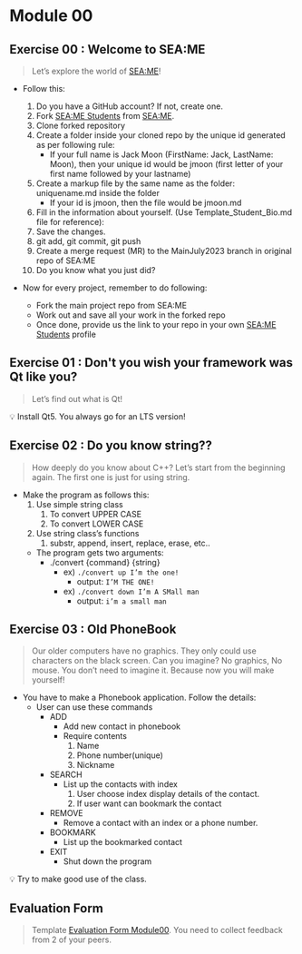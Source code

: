 # Module 00

## Exercise 00 : Welcome to SEA:ME

> Let’s explore the world of [SEA:ME](https://github.com/SEA-ME)!
* Follow this:
    1. Do you have a GitHub account? If not, create one.
    2. Fork [SEA:ME Students](https://github.com/SEA-ME/SEA-ME-Students) from [SEA:ME](https://github.com/SEA-ME).
    3. Clone forked repository
    4. Create a folder inside your cloned repo by the unique id generated as per following rule: 
        - If your full name is Jack Moon (FirstName: Jack, LastName: Moon), then your unique id would be jmoon (first letter of your first name followed by your lastname)
    5. Create a markup file by the same name as the folder: uniquename.md inside the folder
        - If your id is jmoon, then the file would be jmoon.md
    6. Fill in the information about yourself. (Use Template_Student_Bio.md file for reference):
    7. Save the changes.
    8. git add, git commit, git push
    9. Create a merge request (MR) to the MainJuly2023 branch in original repo of SEA:ME
    10. Do you know what you just did?

* Now for every project, remember to do following:
  - Fork the main project repo from SEA:ME
  - Work out and save all your work in the forked repo
  - Once done, provide us the link to your repo in your own [SEA:ME Students](https://github.com/SEA-ME/SEA-ME-Students) profile

## Exercise 01 : Don't you wish your framework was Qt like you?
> Let’s find out what is Qt!
<aside>
💡 Install Qt5. You always go for an LTS version!
</aside>

## Exercise 02 : Do you know string??
> How deeply do you know about C++? Let’s start from the beginning again.
The first one is just for using string. 

- Make the program as follows this:
    1. Use simple string class
        1. To convert UPPER CASE
        2. To convert LOWER CASE
    2. Use string class’s functions
        1. substr, append, insert, replace, erase, etc..
    - The program gets two arguments:
        - ./convert {command} {string}
            - ex) `./convert up I’m the one!`
                - output:  `I’M THE ONE!`
            - ex) `./convert down I’m A SMall man`
                - output: `i’m a small man`

## Exercise 03 : Old PhoneBook

> Our older computers have no graphics. They only could use characters on the black screen. Can you imagine? No graphics, No mouse. You don’t need to imagine it. Because now you will make yourself!

- You have to make a Phonebook application.  Follow the details:
    - User can use these commands
        - ADD
            - Add new contact in phonebook
            - Require contents
                1. Name
                2. Phone number(unique)
                3. Nickname
        - SEARCH
            - List up the contacts with index
                1. User choose index display details of the contact.
                2. If user want can bookmark the contact
        - REMOVE
            - Remove a contact with an index or a phone number.
        - BOOKMARK
            - List up the bookmarked contact
        - EXIT
            - Shut down the program
<aside>
💡 Try to make good use of the class.
</aside>

## Evaluation Form
> Template [Evaluation Form Module00](https://docs.google.com/forms/d/1Yc6eB2DGJJ6QSombdn-WjkZEr3SFGwItgcAcp31EoyA/edit). You need to collect feedback from 2 of your peers.
